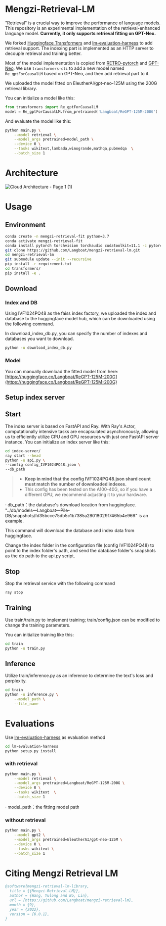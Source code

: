 # Mengzi-Retrieval-LM

"Retrieval" is a crucial way to improve the performance of language models. This repository is an experimental implementation of the retrieval-enhanced language model. **Currently, it only supports retrieval fitting on GPT-Neo.**

We forked [Huggingface Transformers](https://github.com/huggingface/transformers) and [lm-evaluation-harness](https://github.com/EleutherAI/lm-evaluation-harness) to add retrieval support. The indexing part is implemented as an HTTP server to decouple retrieval and training better.

Most of the model implementation is copied from
[RETRO-pytorch](https://github.com/lucidrains/RETRO-pytorch) and [GPT-Neo](https://github.com/huggingface/transformers/blob/main/src/transformers/models/gpt_neo/modeling_gpt_neo.py). We use `transformers-cli` to add a new model named `Re_gptForCausalLM` based on GPT-Neo, and then add retrieval part to it.

We uploaded the model fitted on EleutherAI/gpt-neo-125M using the 200G retrieval library.

You can initialize a model like this:
```python
from transformers import Re_gptForCausalLM
model = Re_gptForCausalLM.from_pretrained('Langboat/ReGPT-125M-200G')
```
And evaluate the model like this:
```bash
python main.py \
    --model retrieval \
    --model_args pretrained=model_path \
    --device 0 \
    --tasks wikitext,lambada,winogrande,mathqa,pubmedqa  \
    --batch_size 1
```

# Architecture

![Cloud Architecture - Page 1 (1)](https://user-images.githubusercontent.com/1523477/193192744-6544da36-c281-41cc-8199-e6dde456be3b.png)


# Usage

## Environment
```bash
conda create -n mengzi-retrieval-fit python=3.7
conda activate mengzi-retrieval-fit
conda install pytorch torchvision torchaudio cudatoolkit=11.1 -c pytorch-lts -c nvidia
git clone https://github.com/Langboat/mengzi-retrieval-lm.git
cd mengzi-retrieval-lm
git submodule update --init --recursive
pip install -r requirement.txt
cd transformers/
pip install -e .
```

## Download
### Index and DB
Using IVF1024PQ48 as the faiss index factory, we uploaded the index and database to the huggingface model hub, which can be downloaded using the following command. 

In download_index_db.py, you can specify the number of indexes and databases you want to download.
```bash
python -u download_index_db.py
```
### Model
You can manually download the fitted model from here: [https://huggingface.co/Langboat/ReGPT-125M-200G](https://huggingface.co/Langboat/ReGPT-125M-200G)

## Setup index server
## Start
The index server is based on FastAPI and Ray.
With Ray's Actor, computationally intensive tasks are encapsulated asynchronously, allowing us to efficiently utilize CPU and GPU resources with just one FastAPI server instance.
You can initialize an index server like this:
```bash
cd index-server/
ray start --head
python -u api.py \
--config config_IVF1024PQ48.json \
--db_path 
```
> * **Keep in mind that the config IVF1024PQ48.json shard count must match the number of downloaded indexes.**
> * This config has been tested on the A100-40G, so if you have a different GPU, we recommend adjusting it to your hardware.


· db_path：the database's download location from huggingface. 
"../db/models—Langboat—Pile-DB/snapshots/fd35bcce75db5c1b7385a28018029f7465b4e966" is an example.  

This command will download the database and index data from huggingface. 

Change the index folder in the configuration file (config IVF1024PQ48) to point to the index folder's path, and send the database folder's snapshots as the db path to the api.py script.

## Stop
Stop the retrieval service with the following command
```bash
ray stop
```
## Training
Use train/train.py to implement training; train/config.json can be modified to change the training parameters.

You can initialize training like this:
```bash
cd train
python -u train.py
```

## Inference
Utilize train/inference.py as an inference to determine the text's loss and perplexity.
```bash
cd train
python -u inference.py \
    --model_path \
    --file_name 
```

# Evaluations
Use [lm-evaluation-harness](https://github.com/EleutherAI/lm-evaluation-harness) as evaluation method
```bash
cd lm-evaluation-harness
python setup.py install
```
### with retrieval
```bash
python main.py \
    --model retrieval \
    --model_args pretrained=Langboat/ReGPT-125M-200G \
    --device 0 \
    --tasks wikitext  \
    --batch_size 1
```
· model_path：the fitting model path
### without retrieval
```bash
python main.py \
	--model gpt2 \
	--model_args pretrained=EleutherAI/gpt-neo-125M \
	--device 0 \
	--tasks wikitext \
	--batch_size 1
```

# Citing Mengzi Retrieval LM
```bibtex
@software{mengzi-retrieval-lm-library,
  title = {{Mengzi-Retrieval-LM}},
  author = {Wang, Yulong and Bo, Lin},
  url = {https://github.com/Langboat/mengzi-retrieval-lm},
  month = {9},
  year = {2022},
  version = {0.0.1},
}
```
